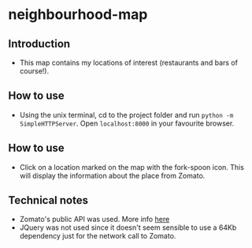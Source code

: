 # neighbourhood-map

## Introduction
- This map contains my locations of interest (restaurants and bars of course!).

## How to use
- Using the unix terminal, cd to the project folder and run `python -m SimpleHTTPServer`. Open `localhost:8000` in your favourite browser.

## How to use
- Click on a location marked on the map with the fork-spoon icon. This will display the information about the place from Zomato.


## Technical notes

- Zomato's public API was used. More info [here](https://developers.zomato.com/api)
- JQuery was not used since it doesn't seem sensible to use a 64Kb dependency just for the network call to Zomato.
